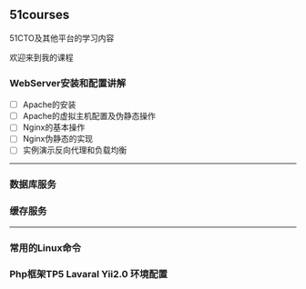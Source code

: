 ## 51courses

51CTO及其他平台的学习内容

欢迎来到我的课程

### WebServer安装和配置讲解

- [ ] Apache的安装
- [ ] Apache的虚拟主机配置及伪静态操作
- [ ] Nginx的基本操作
- [ ] Nginx伪静态的实现
- [ ] 实例演示反向代理和负载均衡

---

### 数据库服务

### 缓存服务

---

### 常用的Linux命令

### Php框架TP5 Lavaral  Yii2.0 环境配置

